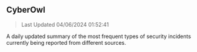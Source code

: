 ## CyberOwl 
> Last Updated 04/06/2024 01:52:41 


A daily updated summary of the most frequent types of security incidents currently being reported from different sources.

